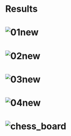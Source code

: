 # Results

# ![01new](https://github.com/n-ebrahimian/Assignment-21/blob/main/Results/01new.jpg)

# ![02new](https://github.com/n-ebrahimian/Assignment-21/blob/main/Results/02new.jpg)

# ![03new](https://github.com/n-ebrahimian/Assignment-21/blob/main/Results/03new.jpg)

# ![04new](https://github.com/n-ebrahimian/Assignment-21/blob/main/Results/04new.jpg)

# ![chess_board](https://github.com/n-ebrahimian/Assignment-21/blob/main/Results/chess_board.png)
